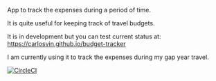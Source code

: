 App to track the expenses during a period of time. 

It is quite useful for keeping track of travel budgets. 

It is in development but you can test current status at: https://carlosvin.github.io/budget-tracker

I am currently using it to track the expenses during my gap year travel.

[![CircleCI](https://circleci.com/gh/carlosvin/budget-tracker.svg?style=svg)](https://circleci.com/gh/carlosvin/budget-tracker)
